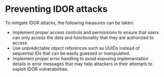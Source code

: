 # Preventing IDOR attacks

To mitigate IDOR attacks, the following measures can be taken:

- Implement proper access controls and permissions to ensure that users can only access the data and functionality that they are authorized to access.
- Use unpredictable object references such as UUIDs instead of sequential IDs that can be easily guessed or manipulated.
- Implement proper error handling to avoid exposing implementation details in error messages that may help attackers in their attempts to exploit IDOR vulnerabilities.
